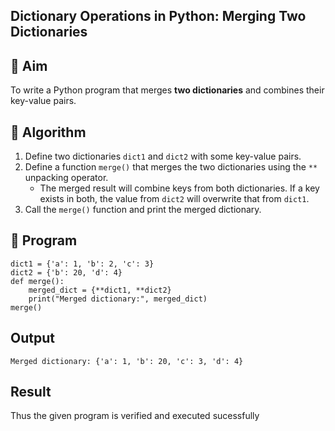 ## Dictionary Operations in Python: Merging Two Dictionaries

## 🎯 Aim
To write a Python program that merges **two dictionaries** and combines their key-value pairs.

## 🧠 Algorithm
1. Define two dictionaries `dict1` and `dict2` with some key-value pairs.
2. Define a function `merge()` that merges the two dictionaries using the `**` unpacking operator.
   - The merged result will combine keys from both dictionaries. If a key exists in both, the value from `dict2` will overwrite that from `dict1`.
3. Call the `merge()` function and print the merged dictionary.

## 🧾 Program
```
dict1 = {'a': 1, 'b': 2, 'c': 3}
dict2 = {'b': 20, 'd': 4}
def merge():
    merged_dict = {**dict1, **dict2}
    print("Merged dictionary:", merged_dict)
merge()
```
## Output
```
Merged dictionary: {'a': 1, 'b': 20, 'c': 3, 'd': 4}
```
## Result
Thus the given program is verified and executed sucessfully
